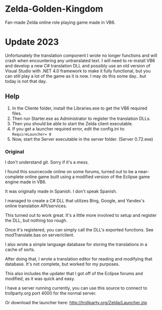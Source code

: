 # Zelda-Golden-Kingdom
Fan-made Zelda online role playing game made in VB6.

# Update 2023
Unfortunately the translation component I wrote no longer functions and will crash when encountering any untranslated text.
I will need to re-install VB6 and develop a new C# translation DLL and possibly use an old version of Visual Studio with .NET 4.0 framework to make it fully functional, but you can still play a lot of the game as it is now.
I may do this some day.. but today is not that day.

## Help
1. In the Cliente folder, install the Libraries.exe to get the VB6 required files.
2. Then run Starter.exe as Administrator to register the translation DLLs.
3. Then you should be able to start the Zelda client executable.
4. If you get a launcher required error, edit the config.ini to: `RequireLauncher= 0`
5. Now, start the Server executable in the server folder. (Server 0.72.exe)

### Original

I don't understand git. Sorry if it's a mess.

I found this sourcecode online on some forums, turned out to be a near-complete
online game built using a modified version of the Eclipse game engine made in VB6.

It was originally made in Spanish. I don't speak Spanish.

I managed to create a C# DLL that utilizes Bing, Google, and Yandex's online translation API/services.

This turned out to work great. It's a little more involved to setup and register the DLL, but nothing too rough.

Once it's registered, you can simply call the DLL's exported functions. See modTranslate.bas on server/client.

I also wrote a simple language database for storing the translations in a cache of sorts.

After doing that, I wrote a translation editor for reading and modifying that database.
It's not complete, but worked for my purposes.

This also includes the updater that I got off of the Eclipse forums and modified, as it was quick and easy.

I have a server running currently, you can use this source to connect to trollparty.org port 4000 for the normal server.

Or download the launcher here: http://trollparty.org/Zelda/Launcher.zip
